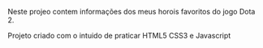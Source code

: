 Neste projeo contem informações dos meus horois favoritos do jogo Dota 2.


Projeto criado com o intuido de praticar HTML5 CSS3 e Javascript